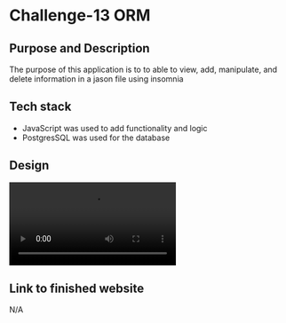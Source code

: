 # Challenge-13 ORM

## Purpose and Description

The purpose of this application is to to able to view, add, manipulate, and delete information in a jason file using insomnia

## Tech stack

* JavaScript was used to add functionality and logic
* PostgresSQL was used for the database
  


## Design





<video controls src="bandicam 2024-09-22 00-10-11-080.mp4" title="Title"></video>







## Link to finished website
N/A
